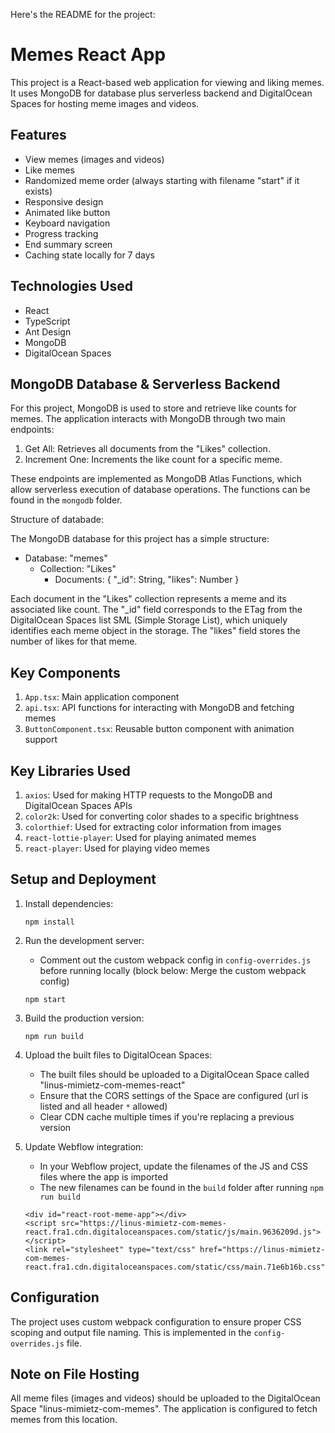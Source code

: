Here's the README for the project:

# Memes React App

This project is a React-based web application for viewing and liking memes. It uses MongoDB for database plus serverless backend and DigitalOcean Spaces for hosting meme images and videos.

## Features

- View memes (images and videos)
- Like memes
- Randomized meme order (always starting with filename "start" if it exists)
- Responsive design
- Animated like button
- Keyboard navigation
- Progress tracking
- End summary screen
- Caching state locally for 7 days

## Technologies Used

- React
- TypeScript
- Ant Design
- MongoDB
- DigitalOcean Spaces

## MongoDB Database & Serverless Backend

For this project, MongoDB is used to store and retrieve like counts for memes. The application interacts with MongoDB through two main endpoints:

1. Get All: Retrieves all documents from the "Likes" collection.
2. Increment One: Increments the like count for a specific meme.

These endpoints are implemented as MongoDB Atlas Functions, which allow serverless execution of database operations. The functions can be found in the `mongodb` folder.

Structure of databade:

The MongoDB database for this project has a simple structure:

- Database: "memes"
  - Collection: "Likes"
    - Documents:
      {
      "\_id": String,
      "likes": Number
      }

Each document in the "Likes" collection represents a meme and its associated like count. The "\_id" field corresponds to the ETag from the DigitalOcean Spaces list SML (Simple Storage List), which uniquely identifies each meme object in the storage. The "likes" field stores the number of likes for that meme.

## Key Components

1. `App.tsx`: Main application component
2. `api.tsx`: API functions for interacting with MongoDB and fetching memes
3. `ButtonComponent.tsx`: Reusable button component with animation support

## Key Libraries Used

1. `axios`: Used for making HTTP requests to the MongoDB and DigitalOcean Spaces APIs
2. `color2k`: Used for converting color shades to a specific brightness
3. `colorthief`: Used for extracting color information from images
4. `react-lottie-player`: Used for playing animated memes
5. `react-player`: Used for playing video memes

## Setup and Deployment

1. Install dependencies:

   ```
   npm install
   ```

2. Run the development server:

   - Comment out the custom webpack config in `config-overrides.js` before running locally (block below: Merge the custom webpack config)

   ```
   npm start
   ```

3. Build the production version:

   ```
   npm run build
   ```

4. Upload the built files to DigitalOcean Spaces:

   - The built files should be uploaded to a DigitalOcean Space called "linus-mimietz-com-memes-react"
   - Ensure that the CORS settings of the Space are configured (url is listed and all header `*` allowed)
   - Clear CDN cache multiple times if you're replacing a previous version

5. Update Webflow integration:

   - In your Webflow project, update the filenames of the JS and CSS files where the app is imported
   - The new filenames can be found in the `build` folder after running `npm run build`

   ```
   <div id="react-root-meme-app"></div>
   <script src="https://linus-mimietz-com-memes-react.fra1.cdn.digitaloceanspaces.com/static/js/main.9636209d.js"></script>
   <link rel="stylesheet" type="text/css" href="https://linus-mimietz-com-memes-react.fra1.cdn.digitaloceanspaces.com/static/css/main.71e6b16b.css">
   ```

## Configuration

The project uses custom webpack configuration to ensure proper CSS scoping and output file naming. This is implemented in the `config-overrides.js` file.

## Note on File Hosting

All meme files (images and videos) should be uploaded to the DigitalOcean Space "linus-mimietz-com-memes". The application is configured to fetch memes from this location.
